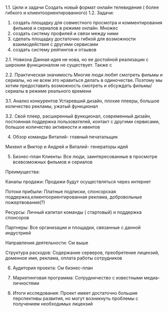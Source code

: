 1.1. Цели и задачи
Создать новый формат онлайн телевидения ( более гибкого и клиентоориентированного)
1.2. Задачи:
1) создать площадку для совместного просмотра и комментирования фильмов и сериалов в режиме онлайн.
Множес
2) создать систему профилей и связи между ними
3) сделать площадку достаточно гибкой для возможности взаимодействия с другими сервисами
4) создать систему рейтингов и отзывов

2.1. Новизна
Данная идея не нова, но ее достойной реализации с широким функционалом не существует. Также с

2.2. Практическая значимость
Многие люди любят смотреть фильмы и сериалы, но не всем это нравиться делать в одиночестве.
Поэтому мы хотим предоставить возможность смотреть и обсуждать фильмы/сериалы в режиме реального времени

3.1. Анализ конкурентов
Устаревший дизайн, плохие плееры, большое количество рекламы, ужатый функционал

3.2. Свой плеер, расширенный функционал, современный дизайн, постоянная поддержка пользователей, контакт с другими сервисами,
большое количество активности и ивентов

4. Обзор команды
Виталий- главный печатальщик

Михеил и Виктор и Андрей и Виталий- генераторы идей

5. Бизнес-план
Клиенты:
Все люди, заинтересованные в просмотре всевозможных фильмов и сериалов

Преимущества:


Каналы продажи:
Продажи будут осуществляться через интернет

Потоки прибыли:
Платные подписки, спонсорская поддержка,клиентоориентированная реклама, добровольные пожертвования(?)

Ресурсы:
Личный капитал команды ( стартовый) и поддержка спонсоров

Партнеры:
Все организации и площадки, связанные с данной индустрией

Направления деятельности:
См выше

Структура расходов:
Содержание серверов, преобретение лицензий, доменное имя, реклама, оплата работы сотрудников

6. Аудитория проекта:
См бизнес-план

7. Маркетинговая программа:
Сотрудничество с известными медиа-личностями

8. Итоги исследования:
Проект имеет достаточно большие перспективы развития, но могут возникнуть проблемы с получением необходимых лицензий
